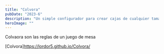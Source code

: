 ```yaml
---
title: "Colvora"
pubDate: "2023-6"
description: "Un simple configurador para crear cajas de cualquier tamaño y con secciones personalizables"
heroImage: ""
---
```


Colvaora son las reglas de un juego de mesa

[Colvora]https://lordor5.github.io/Colvora/
